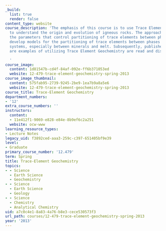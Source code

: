 ```yaml
---
_build:
  list: true
  render: false
content_type: website
course_description: 'The emphasis of this course is to use Trace Element Geochemistry
  to understand the origin and evolution of igneous rocks. The approach is to discuss
  the parameters that control partitioning of trace elements between phases and to
  develop models for the partitioning of trace elements between phases in igneous
  systems, especially between minerals and melt. Subsequently, published papers that
  are examples of utilizing Trace Element Geochemistry are read and discussed.

  '
course_image:
  content: 1d81547b-cd4f-84af-092e-ff6b371053ed
  website: 12-479-trace-element-geochemistry-spring-2013
course_image_thumbnail:
  content: 575fab95-2739-9245-2be9-1ea7b9a8a5e6
  website: 12-479-trace-element-geochemistry-spring-2013
course_title: Trace-Element Geochemistry
department_numbers:
- '12'
extra_course_numbers: ''
instructors:
  content:
  - 11e412f1-9069-e828-e84e-8b9ef6c2a251
  website: ocw-www
learning_resource_types:
- Lecture Notes
legacy_uid: f3892ced-aaa3-259c-c397-651405bf9e39
level:
- Graduate
primary_course_number: '12.479'
term: Spring
title: Trace-Element Geochemistry
topics:
- - Science
  - Earth Science
  - Geochemistry
- - Science
  - Earth Science
  - Geology
- - Science
  - Chemistry
  - Analytical Chemistry
uid: a7c0c4e1-8a83-4a76-b8e3-cece530573f3
url_path: courses/12-479-trace-element-geochemistry-spring-2013
year: '2013'
---
```

